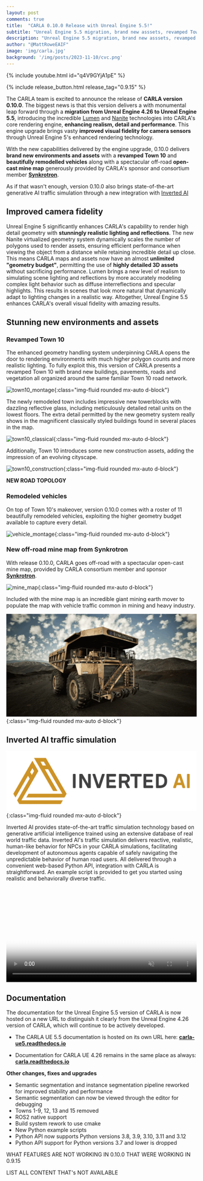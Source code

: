 ```yaml
---
layout: post
comments: true
title:  "CARLA 0.10.0 Release with Unreal Engine 5.5!"
subtitle: "Unreal Engine 5.5 migration, brand new asssets, revamped Town 10, remodeled vehicles"
description: "Unreal Engine 5.5 migration, brand new asssets, revamped Town 10, remodeled vehicles"
author: "@MattRoweEAIF"
image: 'img/carla.jpg'
background: '/img/posts/2023-11-10/cvc.png'
---
```


{% include youtube.html id="q4V9GYjA1pE" %}

{% include release_button.html release_tag="0.9.15" %}

The CARLA team is excited to announce the release of **CARLA version 0.10.0**. The biggest news is that this version delivers a with monumental leap forward through a **migration from Unreal Engine 4.26 to Unreal Engine 5.5**, introducing the incredible [Lumen](https://dev.epicgames.com/documentation/en-us/unreal-engine/lumen-technical-details-in-unreal-engine) and [Nanite](https://dev.epicgames.com/documentation/en-us/unreal-engine/nanite-virtualized-geometry-in-unreal-engine) technologies into CARLA's core rendering engine, **enhancing realism, detail and performance**. This engine upgrade brings vasty **improved visual fidelity for camera sensors** through Unreal Engine 5's enhanced rendering technology.

With the new capabilities delivered by the engine upgrade, 0.10.0 delivers **brand new environments and assets** with a **revamped Town 10** and **beautifully remodelled vehicles** along with a spectacular off-road **open-cast mine map** generously provided by CARLA's sponsor and consortium member [**Synkrotron**](https://www.synkrotron.ai/). 

As if that wasn't enough, version 0.10.0 also brings state-of-the-art generative AI traffic simulation through a new integration with [Inverted AI](https://www.inverted.ai/home)

## Improved camera fidelity

Unreal Engine 5 significantly enhances CARLA's capability to render high detail geometry with **stunningly realistic lighting and reflections**. The new Nanite virtualized geometry system dynamically scales the number of polygons used to render assets, ensuring efficient performance when viewing the object from a distance while retaining incredible detail up close. This means CARLA maps and assets now have an almost **unlimited "geometry budget"**, permitting the use of **highly detailed 3D assets** without sacrificing performance. Lumen brings a new level of realism to simulating scene lighting and reflections by more accurately modeling complex light behavior such as diffuse interreflections and specular highlights. This results in scenes that look more natural that dynamically adapt to lighting changes in a realistic way. Altogether, Unreal Engine 5.5 enhances CARLA's overall visual fidelity with amazing results.

## Stunning new environments and assets

### Revamped Town 10

The enhanced geometry handling system underpinning CARLA opens the door to rendering environments with much higher polygon counts and more realistic lighting. To fully exploit this, this version of CARLA presents a revamped Town 10 with brand new buildings, pavements, roads and vegetation all organized around the same familiar Town 10 road network. 

![town10_montage](/img/posts/2024-12-11/town10_montage.webp){:class="img-fluid rounded mx-auto d-block"}

The newly remodeled town includes impressive new towerblocks with dazzling reflective glass, including meticulously detailed retail units on the lowest floors. The extra detail permitted by the new geometry system really shows in the magnificent classically styled buildings found in several places in the map.

![town10_classical](/img/posts/2024-12-11/town10_classical_buildings.webp){:class="img-fluid rounded mx-auto d-block"}

Additionally, Town 10 introduces some new construction assets, adding the impression of an evolving cityscape.

![town10_construction](/img/posts/2024-12-11/town10_construction.webp){:class="img-fluid rounded mx-auto d-block"}

**NEW ROAD TOPOLOGY**

### Remodeled vehicles

On top of Town 10's makeover, version 0.10.0 comes with a roster of 11 beautifully remodeled vehicles, exploiting the higher geometry budget available to capture every detail. 

![vehicle_montage](/img/posts/2024-12-11/vehicle_montage.webp){:class="img-fluid rounded mx-auto d-block"}

### New off-road mine map from Synkrotron

With release 0.10.0, CARLA goes off-road with a spectacular open-cast mine map, provided by CARLA consortium member and sponsor [**Synkrotron**](https://www.synkrotron.ai/). 

![mine_map](/img/posts/2024-12-11/mine_map.webp){:class="img-fluid rounded mx-auto d-block"}

Included with the mine map is an incredible giant mining earth mover to populate the map with vehicle traffic common in mining and heavy industry.

![mine_truck](/img/posts/2024-12-11/mine_truck.webp){:class="img-fluid rounded mx-auto d-block"}

## Inverted AI traffic simulation

![invertedai_logo](/img/posts/2024-12-11/inverted_ai_logo.png){:class="img-fluid rounded mx-auto d-block"}

Inverted AI provides state-of-the-art traffic simulation technology based on generative artificial intelligence trained using an extensive database of real world traffic data. Inverted AI's traffic simulation delivers reactive, realistic, human-like behavior for NPCs in your CARLA simulations, facilitating development of autonomous agents capable of safely navigating the unpredictable behavior of human road users. All delivered through a convenient web-based Python API, integration with CARLA is straightforward. An example script is provided to get you started using realistic and behaviorally diverse traffic.

<video class="iai-video" 
       autoplay="autoplay" 
       muted 
       loop="loop"
       poster="./video/iai_video_poster.png"
       src="https://ecosystem.carla.org/video/iai-pipeline.mp4" 
       title="/2024-12-11/iai-pipeline.mp4"
       style="margin: auto; display:block;width:100%;"></video>
       
## Documentation

The documentation for the Unreal Engine 5.5 version of CARLA is now hosted on a new URL to distinguish it clearly from the Unreal Engine 4.26 version of CARLA, which will continue to be actively developed. 

* The CARLA UE 5.5 documentation is hosted on its own URL here: [**carla-ue5.readthedocs.io**](https://carla-ue5.readthedocs.io/en/latest/)

* Documentation for CARLA UE 4.26 remains in the same place as always: [**carla.readthedocs.io**](https://carla.readthedocs.io/en/latest/)

**Other changes, fixes and upgrades**

- Semantic segmentation and instance segmentation pipeline reworked for improved stability and performance
- Semantic segmentation can now be viewed through the editor for debugging
- Towns 1-9, 12, 13 and 15 removed
- ROS2 native support
- Build system rework to use cmake
- New Python example scripts
- Python API now supports Python versions 3.8, 3.9, 3.10, 3.11 and 3.12
- Python API support for Python versions 3.7 and lower is dropped

WHAT FEATURES ARE NOT WORKING IN 0.10.0 THAT WERE WORKING IN 0.9.15

LIST ALL CONTENT THAT's NOT AVAILABLE 
